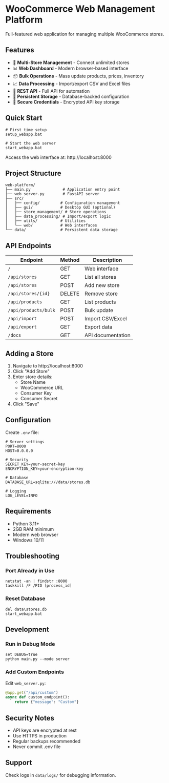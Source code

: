# WooCommerce Web Management Platform

Full-featured web application for managing multiple WooCommerce stores.

## Features

- 🛒 **Multi-Store Management** - Connect unlimited stores
- 📊 **Web Dashboard** - Modern browser-based interface  
- 📦 **Bulk Operations** - Mass update products, prices, inventory
- 📈 **Data Processing** - Import/export CSV and Excel files
- 🔄 **REST API** - Full API for automation
- 💾 **Persistent Storage** - Database-backed configuration
- 🔐 **Secure Credentials** - Encrypted API key storage

## Quick Start

```batch
# First time setup
setup_webapp.bat

# Start the web server
start_webapp.bat
```

Access the web interface at: http://localhost:8000

## Project Structure

```
web-platform/
├── main.py              # Application entry point
├── web_server.py        # FastAPI server
├── src/
│   ├── config/         # Configuration management
│   ├── gui/            # Desktop GUI (optional)
│   ├── store_management/ # Store operations
│   ├── data_processing/ # Import/export logic
│   ├── utils/          # Utilities
│   └── web/            # Web interfaces
└── data/               # Persistent data storage
```

## API Endpoints

| Endpoint | Method | Description |
|----------|--------|-------------|
| `/` | GET | Web interface |
| `/api/stores` | GET | List all stores |
| `/api/stores` | POST | Add new store |
| `/api/stores/{id}` | DELETE | Remove store |
| `/api/products` | GET | List products |
| `/api/products/bulk` | POST | Bulk update |
| `/api/import` | POST | Import CSV/Excel |
| `/api/export` | GET | Export data |
| `/docs` | GET | API documentation |

## Adding a Store

1. Navigate to http://localhost:8000
2. Click "Add Store"
3. Enter store details:
   - Store Name
   - WooCommerce URL
   - Consumer Key
   - Consumer Secret
4. Click "Save"

## Configuration

Create `.env` file:
```env
# Server settings
PORT=8000
HOST=0.0.0.0

# Security
SECRET_KEY=your-secret-key
ENCRYPTION_KEY=your-encryption-key

# Database
DATABASE_URL=sqlite:///data/stores.db

# Logging
LOG_LEVEL=INFO
```

## Requirements

- Python 3.11+
- 2GB RAM minimum
- Modern web browser
- Windows 10/11

## Troubleshooting

### Port Already in Use
```batch
netstat -an | findstr :8000
taskkill /F /PID [process_id]
```

### Reset Database
```batch
del data\stores.db
start_webapp.bat
```

## Development

### Run in Debug Mode
```batch
set DEBUG=true
python main.py --mode server
```

### Add Custom Endpoints
Edit `web_server.py`:
```python
@app.get("/api/custom")
async def custom_endpoint():
    return {"message": "Custom"}
```

## Security Notes

- API keys are encrypted at rest
- Use HTTPS in production
- Regular backups recommended
- Never commit .env file

## Support

Check logs in `data/logs/` for debugging information.